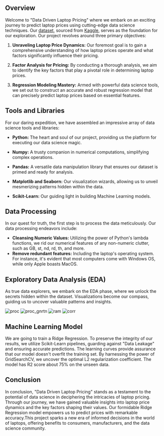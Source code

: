 ## Overview

Welcome to "Data Driven Laptop Pricing" where we embark on an exciting journey to predict laptop prices using cutting-edge data science techniques. Our [dataset](https://www.kaggle.com/datasets/dharmik34/laptop-price-prediction), sourced from [Kaggle](https://www.kaggle.com), serves as the foundation for our exploration. Our project revolves around three primary objectives:

1. **Unraveling Laptop Price Dynamics:** Our foremost goal is to gain a comprehensive understanding of how laptop prices operate and what factors significantly influence their pricing.

2. **Factor Analysis for Pricing:** By conducting a thorough analysis, we aim to identify the key factors that play a pivotal role in determining laptop prices.

3. **Regression Modeling Mastery:** Armed with powerful data science tools, we set out to construct an accurate and robust regression model that can precisely predict laptop prices based on essential features.

## Tools and Libraries

For our daring expedition, we have assembled an impressive array of data science tools and libraries:

- **Python:** The heart and soul of our project, providing us the platform for executing our data science magic.

- **Numpy:** A trusty companion in numerical computations, simplifying complex operations.

- **Pandas:** A versatile data manipulation library that ensures our dataset is primed and ready for analysis.

- **Matplotlib and Seaborn:** Our visualization wizards, allowing us to unveil mesmerizing patterns hidden within the data.

- **Scikit-Learn:** Our guiding light in building Machine Learning models.

## Data Processing

In our quest for truth, the first step is to process the data meticulously. Our data processing endeavors include:

- **Cleansing Numeric Values:** Utilizing the power of Python's lambda functions, we rid our numerical features of any non-numeric clutter, such as GB, st, nd, rd, th, and more.
- **Remove redundant features:** Including the laptop's operating system. For instance, it's evident that most computers come with Windows OS, while only Apple boasts MacOS.

## Exploratory Data Analysis (EDA)

As true data explorers, we embark on the EDA phase, where we unlock the secrets hidden within the dataset. Visualizations become our compass, guiding us to uncover valuable patterns and insights.

![proc](https://github.com/NyAiko/Data-Driven-Laptop-Pricing/assets/105801284/58b80bf4-5646-4ebd-97b5-c3a30f7f6d2e)
![proc_gnrtn](https://github.com/NyAiko/Data-Driven-Laptop-Pricing/assets/105801284/bbed24dc-a041-4856-a620-2e794133f1f6)
![ram](https://github.com/NyAiko/Data-Driven-Laptop-Pricing/assets/105801284/eb715c30-f6d8-415c-9385-0cd97dbed87a)
![corr](https://github.com/NyAiko/Data-Driven-Laptop-Pricing/assets/105801284/c9131a36-82d7-4a8e-88c5-04bddc55f851)


## Machine Learning Model

We are going to train a Ridge Regression. To preserve the integrity of our results, we utilize Scikit-Learn pipelines, guarding against "Data Leakage" and ensuring accurate predictions. The learning curves provide assurance that our model doesn't overfit the training set. By harnessing the power of GridSearchCV, we uncover the optimal L2 regularization coefficient. The model has R2 score about 75% on the unseen data.

## Conclusion

In conclusion, "Data Driven Laptop Pricing" stands as a testament to the potential of data science in deciphering the intricacies of laptop pricing. Through our journey, we have gained valuable insights into laptop price dynamics and the key factors shaping their values. Our formidable Ridge Regression model empowers us to predict prices with remarkable accuracy.This project sparks a new era of informed decisions in the world of laptops, offering benefits to consumers, manufacturers, and the data science community.
